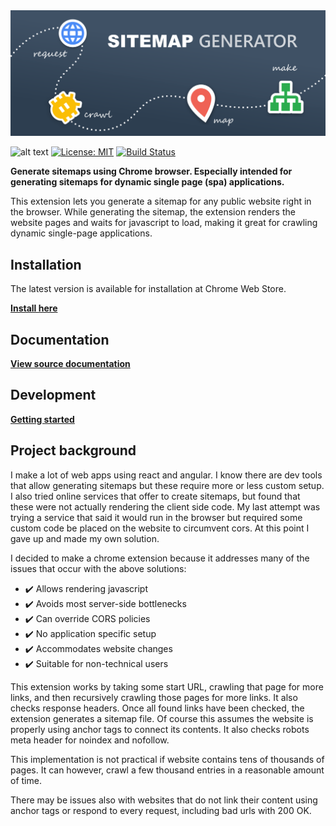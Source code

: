 
<img src="assets/img/promo/tile_mq.png" alt="ScreeSitemap Generator" />
 
![alt text](https://img.shields.io/badge/latest-v0.0.2-8066d6.svg "version")
[![License: MIT](https://img.shields.io/badge/License-MIT-yellow.svg)](https://opensource.org/licenses/MIT)
[![Build Status](https://travis-ci.org/sneeakco/sitemap-generator.svg?branch=master)](https://travis-ci.org/sneeakco/sitemap-generator)

**Generate sitemaps using Chrome browser. Especially intended for generating sitemaps for dynamic single page (spa) applications.**

This extension lets you generate a sitemap for any public website right in the browser. While generating the sitemap, the extension renders the website pages and waits for javascript to load, making it great for crawling dynamic single-page applications.

## Installation

The latest version is available for installation at Chrome Web Store.

**[Install here](https://chrome.google.com/webstore/detail/hcnjemngcihnhncobgdgkkfkhmleapah "Sitemap Generator")**

## Documentation

**[View source documentation](https://sneeakco.github.io/chrome-urls/documentation "Documentation")**

## Development

**[Getting started](https://sneeakco.github.io/chrome-urls/development "Development")**

## Project background

I make a lot of web apps using react and angular. I know there are dev tools that allow generating sitemaps but these require more or less custom setup. I also tried online services that offer to create sitemaps, but found that these were not actually rendering the client side code. My last attempt was trying a service that said it would run in the browser but required some custom code be placed on the website to circumvent cors. At this point I gave up and made my own solution. 

I decided to make a chrome extension because it addresses many of the issues that occur with the above solutions: 
- ✔️ Allows rendering javascript
- ✔️ Avoids most server-side bottlenecks
- ✔️ Can override CORS policies
- ✔️ No application specific setup
- ✔️ Accommodates website changes
- ✔️ Suitable for non-technical users

This extension works by taking some start URL, crawling that page for more links, and then recursively crawling those pages for more links. It also checks response headers. Once all found links have been checked, the extension generates a sitemap file. Of course this assumes the website is properly using anchor tags to connect its contents. It also checks robots meta header for noindex and nofollow. 

This implementation is not practical if website contains tens of thousands of pages. It can however, crawl a few thousand entries in a reasonable amount of time. 

There may be issues also with websites that do not link their content using anchor tags or respond to every request, including bad urls with 200 OK.